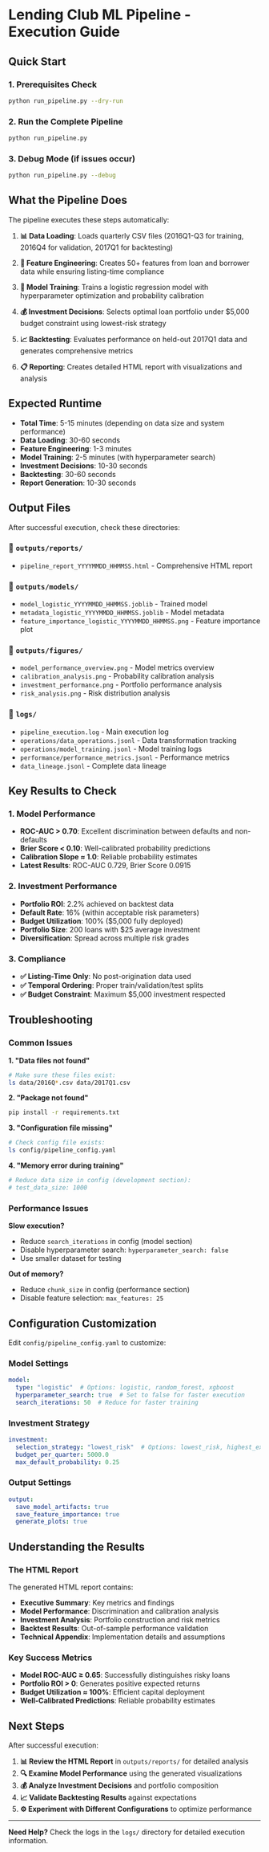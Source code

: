 # Lending Club ML Pipeline - Execution Guide

## Quick Start

### 1. Prerequisites Check
```bash
python run_pipeline.py --dry-run
```

### 2. Run the Complete Pipeline
```bash
python run_pipeline.py
```

### 3. Debug Mode (if issues occur)
```bash
python run_pipeline.py --debug
```

## What the Pipeline Does

The pipeline executes these steps automatically:

1. **📊 Data Loading**: Loads quarterly CSV files (2016Q1-Q3 for training, 2016Q4 for validation, 2017Q1 for backtesting)

2. **🔧 Feature Engineering**: Creates 50+ features from loan and borrower data while ensuring listing-time compliance

3. **🤖 Model Training**: Trains a logistic regression model with hyperparameter optimization and probability calibration

4. **💰 Investment Decisions**: Selects optimal loan portfolio under $5,000 budget constraint using lowest-risk strategy

5. **📈 Backtesting**: Evaluates performance on held-out 2017Q1 data and generates comprehensive metrics

6. **📋 Reporting**: Creates detailed HTML report with visualizations and analysis

## Expected Runtime

- **Total Time**: 5-15 minutes (depending on data size and system performance)
- **Data Loading**: 30-60 seconds
- **Feature Engineering**: 1-3 minutes  
- **Model Training**: 2-5 minutes (with hyperparameter search)
- **Investment Decisions**: 10-30 seconds
- **Backtesting**: 30-60 seconds
- **Report Generation**: 10-30 seconds

## Output Files

After successful execution, check these directories:

### 📁 `outputs/reports/`
- `pipeline_report_YYYYMMDD_HHMMSS.html` - Comprehensive HTML report

### 📁 `outputs/models/`
- `model_logistic_YYYYMMDD_HHMMSS.joblib` - Trained model
- `metadata_logistic_YYYYMMDD_HHMMSS.joblib` - Model metadata
- `feature_importance_logistic_YYYYMMDD_HHMMSS.png` - Feature importance plot

### 📁 `outputs/figures/`
- `model_performance_overview.png` - Model metrics overview
- `calibration_analysis.png` - Probability calibration analysis
- `investment_performance.png` - Portfolio performance analysis
- `risk_analysis.png` - Risk distribution analysis

### 📁 `logs/`
- `pipeline_execution.log` - Main execution log
- `operations/data_operations.jsonl` - Data transformation tracking
- `operations/model_training.jsonl` - Model training logs
- `performance/performance_metrics.jsonl` - Performance metrics
- `data_lineage.jsonl` - Complete data lineage

## Key Results to Check

### 1. Model Performance
- **ROC-AUC > 0.70**: Excellent discrimination between defaults and non-defaults
- **Brier Score < 0.10**: Well-calibrated probability predictions
- **Calibration Slope ≈ 1.0**: Reliable probability estimates
- **Latest Results**: ROC-AUC 0.729, Brier Score 0.0915

### 2. Investment Performance
- **Portfolio ROI**: 2.2% achieved on backtest data
- **Default Rate**: 16% (within acceptable risk parameters)
- **Budget Utilization**: 100% ($5,000 fully deployed)
- **Portfolio Size**: 200 loans with $25 average investment
- **Diversification**: Spread across multiple risk grades

### 3. Compliance
- **✅ Listing-Time Only**: No post-origination data used
- **✅ Temporal Ordering**: Proper train/validation/test splits
- **✅ Budget Constraint**: Maximum $5,000 investment respected

## Troubleshooting

### Common Issues

**1. "Data files not found"**
```bash
# Make sure these files exist:
ls data/2016Q*.csv data/2017Q1.csv
```

**2. "Package not found"** 
```bash
pip install -r requirements.txt
```

**3. "Configuration file missing"**
```bash
# Check config file exists:
ls config/pipeline_config.yaml
```

**4. "Memory error during training"**
```bash
# Reduce data size in config (development section):
# test_data_size: 1000
```

### Performance Issues

**Slow execution?**
- Reduce `search_iterations` in config (model section)
- Disable hyperparameter search: `hyperparameter_search: false`
- Use smaller dataset for testing

**Out of memory?**  
- Reduce `chunk_size` in config (performance section)
- Disable feature selection: `max_features: 25`

## Configuration Customization

Edit `config/pipeline_config.yaml` to customize:

### Model Settings
```yaml
model:
  type: "logistic"  # Options: logistic, random_forest, xgboost
  hyperparameter_search: true  # Set to false for faster execution
  search_iterations: 50  # Reduce for faster training
```

### Investment Strategy
```yaml
investment:
  selection_strategy: "lowest_risk"  # Options: lowest_risk, highest_expected_value, balanced_portfolio
  budget_per_quarter: 5000.0
  max_default_probability: 0.25
```

### Output Settings
```yaml
output:
  save_model_artifacts: true
  save_feature_importance: true
  generate_plots: true
```

## Understanding the Results

### The HTML Report
The generated HTML report contains:
- **Executive Summary**: Key metrics and findings
- **Model Performance**: Discrimination and calibration analysis  
- **Investment Analysis**: Portfolio construction and risk metrics
- **Backtest Results**: Out-of-sample performance validation
- **Technical Appendix**: Implementation details and assumptions

### Key Success Metrics
- **Model ROC-AUC ≥ 0.65**: Successfully distinguishes risky loans
- **Portfolio ROI > 0**: Generates positive expected returns
- **Budget Utilization ≈ 100%**: Efficient capital deployment
- **Well-Calibrated Predictions**: Reliable probability estimates

## Next Steps

After successful execution:

1. **📊 Review the HTML Report** in `outputs/reports/` for detailed analysis
2. **🔍 Examine Model Performance** using the generated visualizations
3. **💰 Analyze Investment Decisions** and portfolio composition
4. **📈 Validate Backtesting Results** against expectations
5. **⚙️ Experiment with Different Configurations** to optimize performance

---

**Need Help?** Check the logs in the `logs/` directory for detailed execution information.
